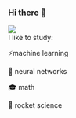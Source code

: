 ### Hi there 👋

![](https://komarev.com/ghpvc/?username=Shubin-vadim&color=blueviolet) <br>
I like to study:
<p>⚡machine learning</p> 
<p>🤖 neural networks</p> 
<p>🎓 math</p> 
<p>🚀 rocket science</p> 

<!--
**Shubin-vadim/Shubin-vadim** is a ✨ _special_ ✨ repository because its `README.md` (this file) appears on your GitHub profile.

Here are some ideas to get you started:

- 🔭 I’m currently working on ...
- 🌱 I’m currently learning ...
- 👯 I’m looking to collaborate on ...
- 🤔 I’m looking for help with ...
- 💬 Ask me about ...
- 📫 How to reach me: ...
- 😄 Pronouns: ...
- ⚡ Fun fact: ...
-->
